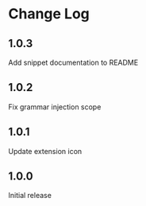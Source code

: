 # Change Log

## 1.0.3

Add snippet documentation to README

## 1.0.2

Fix grammar injection scope

## 1.0.1

Update extension icon

## 1.0.0

Initial release
